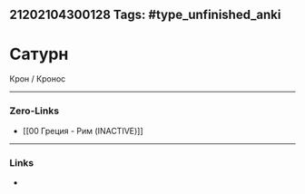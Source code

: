 21202104300128
Tags: #type_unfinished_anki
---
# Сатурн

Крон / Кронос

---
### Zero-Links
- [[00 Греция - Рим (INACTIVE)]]
---
### Links
-